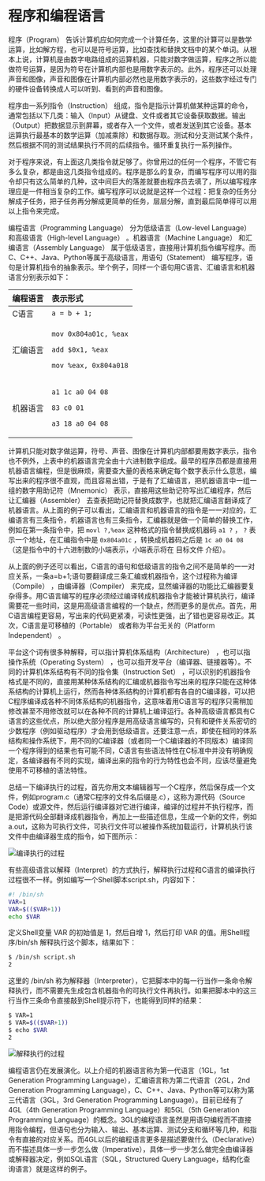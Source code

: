 # 程序和编程语言

程序（Program） 告诉计算机应如何完成一个计算任务，这里的计算可以是数学运算，比如解方程，也可以是符号运算，比如查找和替换文档中的某个单词。从根本上说，计算机是由数字电路组成的运算机器，只能对数字做运算，程序之所以能做符号运算，是因为符号在计算机内部也是用数字表示的。此外，程序还可以处理声音和图像，声音和图像在计算机内部必然也是用数字表示的，这些数字经过专门的硬件设备转换成人可以听到、看到的声音和图像。

程序由一系列指令（Instruction） 组成，指令是指示计算机做某种运算的命令，通常包括以下几类：输入（Input）从键盘、文件或者其它设备获取数据。输出（Output）把数据显示到屏幕，或者存入一个文件，或者发送到其它设备。基本运算执行最基本的数学运算（加减乘除）和数据存取。测试和分支测试某个条件，然后根据不同的测试结果执行不同的后续指令。循环重复执行一系列操作。

对于程序来说，有上面这几类指令就足够了。你曾用过的任何一个程序，不管它有多么复杂，都是由这几类指令组成的。程序是那么的复杂，而编写程序可以用的指令却只有这么简单的几种，这中间巨大的落差就要由程序员去填了，所以编写程序理应是一件相当复杂的工作。编写程序可以说就是这样一个过程：把复杂的任务分解成子任务，把子任务再分解成更简单的任务，层层分解，直到最后简单得可以用以上指令来完成。

编程语言（Programming Language） 分为低级语言（Low-level Language） 和高级语言（High-level Language） 。机器语言（Machine Language） 和汇编语言（Assembly Language） 属于低级语言，直接用计算机指令编写程序。而C、C++、Java、Python等属于高级语言，用语句（Statement） 编写程序，语句是计算机指令的抽象表示。举个例子，同样一个语句用C语言、汇编语言和机器语言分别表示如下：

<table>
  <thead>
    <tr>
      <th style="text-align:left">&#x7F16;&#x7A0B;&#x8BED;&#x8A00;</th>
      <th style="text-align:left">&#x8868;&#x793A;&#x5F62;&#x5F0F;</th>
    </tr>
  </thead>
  <tbody>
    <tr>
      <td style="text-align:left">C&#x8BED;&#x8A00;</td>
      <td style="text-align:left"><code>a = b + 1;</code>
      </td>
    </tr>
    <tr>
      <td style="text-align:left">&#x6C47;&#x7F16;&#x8BED;&#x8A00;</td>
      <td style="text-align:left">
        <p><code>mov 0x804a01c, %eax</code>
        </p>
        <p><code>add $0x1, %eax</code>
        </p>
        <p><code>mov %eax, 0x804a018</code>
        </p>
      </td>
    </tr>
    <tr>
      <td style="text-align:left">&#x673A;&#x5668;&#x8BED;&#x8A00;</td>
      <td style="text-align:left">
        <p><code>a1 1c a0 04 08</code>
        </p>
        <p><code>83 c0 01</code>
        </p>
        <p><code>a3 18 a0 04 08</code>
        </p>
      </td>
    </tr>
  </tbody>
</table>

计算机只能对数字做运算，符号、声音、图像在计算机内部都要用数字表示，指令也不例外，上表中的机器语言完全由十六进制数字组成。最早的程序员都是直接用机器语言编程，但是很麻烦，需要查大量的表格来确定每个数字表示什么意思，编写出来的程序很不直观，而且容易出错，于是有了汇编语言，把机器语言中一组一组的数字用助记符（Mnemonic） 表示，直接用这些助记符写出汇编程序，然后让汇编器（Assembler） 去查表把助记符替换成数字，也就把汇编语言翻译成了机器语言。从上面的例子可以看出，汇编语言和机器语言的指令是一一对应的，汇编语言有三条指令，机器语言也有三条指令，汇编器就是做一个简单的替换工作，例如在第一条指令中，把 `movl ?,%eax` 这种格式的指令替换成机器码 `a1 ?` ， `?` 表示一个地址，在汇编指令中是 `0x804a01c` ，转换成机器码之后是 `1c a0 04 08` （这是指令中的十六进制数的小端表示，小端表示将在 目标文件 介绍）。

从上面的例子还可以看出，C语言的语句和低级语言的指令之间不是简单的一一对应关系，一条a=b+1;语句要翻译成三条汇编或机器指令，这个过程称为编译（Compile） ，由编译器（Compiler） 来完成，显然编译器的功能比汇编器要复杂得多。用C语言编写的程序必须经过编译转成机器指令才能被计算机执行，编译需要花一些时间，这是用高级语言编程的一个缺点，然而更多的是优点。首先，用C语言编程更容易，写出来的代码更紧凑，可读性更强，出了错也更容易改正。其次，C语言是可移植的（Portable） 或者称为平台无关的（Platform Independent） 。

平台这个词有很多种解释，可以指计算机体系结构（Architecture） ，也可以指操作系统（Operating System） ，也可以指开发平台（编译器、链接器等）。不同的计算机体系结构有不同的指令集（Instruction Set） ，可以识别的机器指令格式是不同的，直接用某种体系结构的汇编或机器指令写出来的程序只能在这种体系结构的计算机上运行，然而各种体系结构的计算机都有各自的C编译器，可以把C程序编译成各种不同体系结构的机器指令，这意味着用C语言写的程序只需稍加修改甚至不用修改就可以在各种不同的计算机上编译运行。各种高级语言都具有C语言的这些优点，所以绝大部分程序是用高级语言编写的，只有和硬件关系密切的少数程序（例如驱动程序）才会用到低级语言。还要注意一点，即使在相同的体系结构和操作系统下，用不同的C编译器（或者同一个C编译器的不同版本）编译同一个程序得到的结果也有可能不同，C语言有些语法特性在C标准中并没有明确规定，各编译器有不同的实现，编译出来的指令的行为特性也会不同，应该尽量避免使用不可移植的语法特性。

总结一下编译执行的过程，首先你用文本编辑器写一个C程序，然后保存成一个文件，例如program.c（通常C程序的文件名后缀是.c），这称为源代码（Source Code）或源文件，然后运行编译器对它进行编译，编译的过程并不执行程序，而是把源代码全部翻译成机器指令，再加上一些描述信息，生成一个新的文件，例如a.out，这称为可执行文件，可执行文件可以被操作系统加载运行，计算机执行该文件中由编译器生成的指令，如下图所示：

![&#x7F16;&#x8BD1;&#x6267;&#x884C;&#x7684;&#x8FC7;&#x7A0B;](https://linux-c-learning-all-in-one.readthedocs.io/zh_CN/latest/_images/intro.compile.png)

有些高级语言以解释（Interpret）的方式执行，解释执行过程和C语言的编译执行过程很不一样。例如编写一个Shell脚本script.sh，内容如下：

```bash
#! /bin/sh
VAR=1
VAR=$(($VAR+1))
echo $VAR
```

定义Shell变量 VAR 的初始值是 1，然后自增 1，然后打印 VAR 的值。用Shell程序/bin/sh 解释执行这个脚本，结果如下：

```bash
$ /bin/sh script.sh
2
```

这里的 /bin/sh 称为解释器（Interpreter），它把脚本中的每一行当作一条命令解释执行，而不需要先生成包含机器指令的可执行文件再执行。如果把脚本中的这三行当作三条命令直接敲到Shell提示符下，也能得到同样的结果：

```bash
$ VAR=1
$ VAR=$(($VAR+1))
$ echo $VAR
2
```

![&#x89E3;&#x91CA;&#x6267;&#x884C;&#x7684;&#x8FC7;&#x7A0B;](https://linux-c-learning-all-in-one.readthedocs.io/zh_CN/latest/_images/intro.interpret.png)

编程语言仍在发展演化。以上介绍的机器语言称为第一代语言（1GL，1st Generation Programming Language），汇编语言称为第二代语言（2GL，2nd Generation Programming Language），C、C++、Java、Python等可以称为第三代语言（3GL，3rd Generation Programming Language）。目前已经有了4GL（4th Generation Programming Language）和5GL（5th Generation Programming Language）的概念。3GL的编程语言虽然是用语句编程而不直接用指令编程，但语句也分为输入、输出、基本运算、测试分支和循环等几种，和指令有直接的对应关系。而4GL以后的编程语言更多是描述要做什么（Declarative）而不描述具体一步一步怎么做（Imperative），具体一步一步怎么做完全由编译器或解释器决定，例如SQL语言（SQL，Structured Query Language，结构化查询语言）就是这样的例子。

## 

